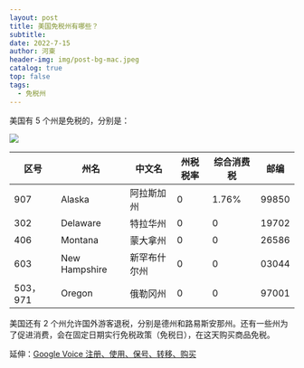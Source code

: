 ```yaml
---
layout: post
title: 美国免税州有哪些？
subtitle: 
date: 2022-7-15
author: 河東
header-img: img/post-bg-mac.jpeg
catalog: true
top: false
tags:
  - 免税州
---
```


美国有 5 个州是免税的，分别是：

![](https://i.imgur.com/O7G8fvM.png)

| 区号| 州名 | 中文名 | 州税税率 | 综合消费税 | 邮编| 
| ---|---|---|---|--- |--- |
|907 | 	Alaska | 阿拉斯加州 | 0 | 1.76%|99850| 
| 302|  Delaware |  特拉华州 |  0 | 0  |19702| 
|406|  Montana |  蒙大拿州 |  0 |  0 |26586| 
| 603|  New Hampshire |  新罕布什尔州 | 0  | 0  |03044| 
|503，971 | Oregon  | 俄勒冈州  |  0 | 0  |97001| 

美国还有 2 个州允许国外游客退税，分别是德州和路易斯安那州。还有一些州为了促进消费，会在固定日期实行免税政策（免税日），在这天购买商品免税。

延伸：[Google Voice 注册、使用、保号、转移、购买](https://ssnhd.com/2022/01/27/voice/)